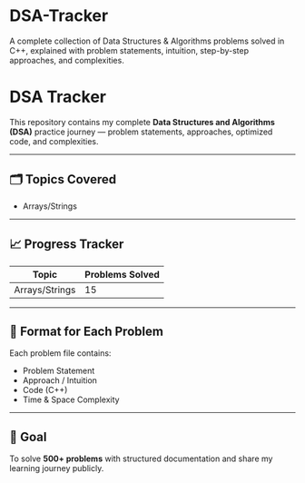 # DSA-Tracker
A complete collection of Data Structures &amp; Algorithms problems solved in C++, explained with problem statements, intuition, step-by-step approaches, and complexities.

#  DSA Tracker

This repository contains my complete **Data Structures and Algorithms (DSA)** practice journey — problem statements, approaches, optimized code, and complexities.

---

## 🗂️ Topics Covered
- Arrays/Strings
  
---

## 📈 Progress Tracker
| Topic | Problems Solved |
|--------|-----------------|
| Arrays/Strings | 15 |

---

## 🧩 Format for Each Problem
Each problem file contains:
- Problem Statement
- Approach / Intuition
- Code (C++)
- Time & Space Complexity

---

## 🚀 Goal
To solve **500+ problems** with structured documentation and share my learning journey publicly.
